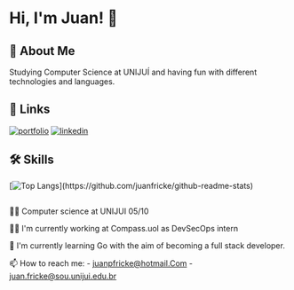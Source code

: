 
# Hi, I'm Juan! 👋


## 🚀 About Me
Studying Computer Science at UNIJUÍ and having fun with different technologies and languages.

## 🔗 Links
[![portfolio](https://img.shields.io/badge/my_portfolio-000?style=for-the-badge&logo=ko-fi&logoColor=white)](https://portfolio.juanfricke.dev)
[![linkedin](https://img.shields.io/badge/linkedin-0A66C2?style=for-the-badge&logo=linkedin&logoColor=white)](https://www.linkedin.com/in/juan-fricke/)

## 🛠 Skills
[![Top Langs](https://github-readme-stats.vercel.app/api/top-langs/?username=juanfricke&hide=html,c,css,java,objective-c,cmake,batchfile,)](https://github.com/juanfricke/github-readme-stats)


## 
👨‍🎓 Computer science at UNIJUI 05/10

👩‍💻 I'm currently working at Compass.uol as DevSecOps intern

🧠 I'm currently learning Go with the aim of becoming a full stack developer.

📫 How to reach me:
    - juanpfricke@hotmail.Com 
    - juan.fricke@sou.unijui.edu.br
